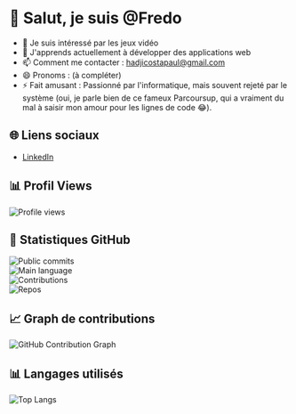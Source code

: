 # 👋 Salut, je suis @Fredo

- 👀 Je suis intéressé par les jeux vidéo
- 🌱 J'apprends actuellement à développer des applications web
- 📫 Comment me contacter : [hadjicostapaul@gmail.com](mailto:hadjicostapaul@gmail.com)
- 😄 Pronoms : (à compléter)
- ⚡ Fait amusant : Passionné par l'informatique, mais souvent rejeté par le système (oui, je parle bien de ce fameux  Parcoursup, qui a vraiment du mal à saisir mon amour pour les lignes de code 😂).


## 🌐 Liens sociaux
- [LinkedIn]( https://www.linkedin.com/in/paul-hadjicosta-3143b4234/  ) 

## 📊 Profil Views

![Profile views](https://komarev.com/ghpvc/?username=hiFredo&label=Profile%20views&color=blue&style=plastic)

## 🚀 Statistiques GitHub

![Public commits](https://img.shields.io/github/commits-since/hiFredo/hiFredo/0/latest?style=plastic)  
![Main language](https://img.shields.io/github/languages/top/hiFredo/hiFredo?style=plastic)  
![Contributions](https://img.shields.io/github/contributors/hiFredo/hiFredo?style=plastic)  
![Repos](https://img.shields.io/github/repo-size/hiFredo/hiFredo?style=plastic)


## 📈 Graph de contributions
![GitHub Contribution Graph](https://github-readme-activity-graph.vercel.app/graph?username=hiFredo&theme=react-dark)

## 📊 Langages utilisés

![Top Langs]([https://github-readme-stats.vercel.app/api/top-langs/?username=hiFredo&langs_count=10&layout=compact&theme=radical](https://github-readme-stats.vercel.app/api/top-langs/?username=hiFredo&langs_count=10&layout=compact&theme=radical))






<!---
hiFredo/hiFredo est un dépôt ✨ spécial ✨ car son `README.md` (ce fichier) apparaît sur votre profil GitHub.
Vous pouvez cliquer sur le lien Aperçu pour jeter un œil à vos modifications.
--->
